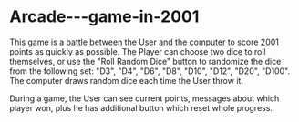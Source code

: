 # Arcade---game-in-2001

This game is a battle between the User and the computer to score 2001 points as quickly as possible. 
The Player can choose two dice to roll themselves, 
or use the "Roll Random Dice" button to randomize the dice from the following set:
"D3", "D4", "D6", "D8", "D10", "D12", "D20", "D100".
The computer draws random dice each time the User throw it.

During a game, the User can see current points, messages about which player won,
plus he has additional button which reset whole progress.

